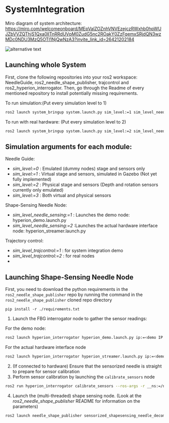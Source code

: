 # SystemIntegration

Miro diagram of system architecture: https://miro.com/welcomeonboard/MEpValZOZnhVNVEzejczRWxhb0hpWUJZbVVZQThjS1Qxa0llTnRRdUVpM0ZudG5nc2ROakY0ZzFqemxSRjdQN3wzMDc0NDU3MzQ5OTI1NjQwNzA3?invite_link_id=26421202184

![alternative text](http://www.plantuml.com/plantuml/proxy?cache=no&src=https://raw.github.com/SmartNeedle/SystemItegration/main/system_integration_diagram.txt)
## Launching whole System 
First, clone the following repositories into your ros2 workspace: NeedleGuide, ros2_needle_shape_publisher, trajcontrol and ros2_hyperion_interrogator. Then, go through the Readme of every mentioned repository to install potentially missing requirements.

To run simulation:(Put every simulation level to 1)
```bash
ros2 launch system_bringup system.launch.py sim_level:=1 sim_level_needle_sensing:=1 sim_level_trajcontrol:=1 ip:=<demo IP address of the interrogator> numCHs:=<number of FBG channels> numAAs:=<number of FBG active areas per channel> needleParamFile:=<sensorized needle parameter JSON file path>
```
To run with real hardware: (Put every simulation level to 2)
```bash
ros2 launch system_bringup system.launch.py sim_level:=2 sim_level_needle_sensing:=2 sim_level_trajcontrol:=2 ip:=<demo IP address of the interrogator> needleParamFile:=<sensorized needle parameter JSON file path>
```
## Simulation arguments for each module:
Needle Guide:
- *sim_level:=0* : Emulated (dummy nodes) stage and sensors only
- *sim_level:=1* : Virtual stage and sensors, simulated in Gazebo (Not yet fully implemented)
- *sim_level:=2* : Physical stage and sensors (Depth and rotation sensors currently only emulated)
- *sim_level:=3* : Both virtual and physical sensors

Shape-Sensing Needle Node:
- *sim_level_needle_sensing:=1* : Launches the demo node: hyperion_demo.launch.py
- *sim_level_needle_sensing:=2* :Launches the actual hardware interface node: hyperion_streamer.launch.py

Trajectory control:
- *sim_level_trajcontrol:=1* : for system integration demo
- *sim_level_trajcontrol:=2* : for real nodes
- 
## Launching Shape-Sensing Needle Node
First, you need to download the python requirements in the `ros2_needle_shape_publisher` repo by running the command in the `ros2_needle_shape_publisher` cloned repo directory
```
pip install -r ./requirements.txt
```

1. Launch the FBG interrogator node to gather the sensor readings:

For the demo node: 
```bash
ros2 launch hyperion_interrogator hyperion_demo.launch.py ip:=<demo IP address of the interrogator> numCH:=<number of FBG channels> numAA:=<number of FBG active areas per channel> 
```
For the actual hardware interface node
    
```bash
ros2 launch hyperion_interrogator hyperion_streamer.launch.py ip:=<demo IP address of the interrogator> 
```
2. (If connected to hardware) Ensure that the sensorized needle is straight to prepare for sensor calibration
3. Perform sensor calibration by launching the `calibrate_sensors` node

```bash
ros2 run hyperion_interrogator calibrate_sensors --ros-args -r __ns:=/needle
```

4. Launch the (multi-threaded) shape sensing node. (Look at the *ros2_needle_shape_publisher* README for information on the parameters)

```bash
ros2 launch needle_shape_publisher sensorized_shapesensing_needle_decomposed.launch.py needleParamFile:=path/to/needle_params.json numSignals:=200 optimMaxIterations:=15
```

